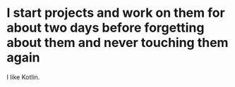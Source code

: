 # I start projects and work on them for about two days before forgetting about them and never touching them again
I like Kotlin.
